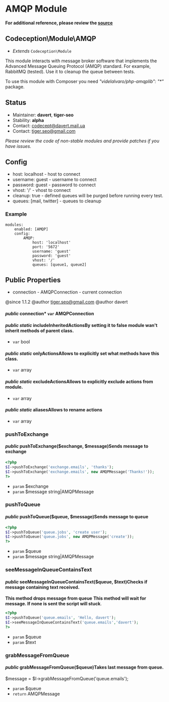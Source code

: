 # AMQP Module

**For additional reference, please review the [source](https://github.com/Codeception/Codeception/tree/master/src/Codeception/Module/AMQP.php)**
## Codeception\Module\AMQP

* *Extends* `Codeception\Module`

This module interacts with message broker software that implements
the Advanced Message Queuing Protocol (AMQP) standard. For example, RabbitMQ (tested).
Use it to cleanup the queue between tests.

<div class="alert alert-info">
To use this module with Composer you need <em>"videlalvaro/php-amqplib": "*"</em> package.
</div>

## Status
* Maintainer: **davert**, **tiger-seo**
* Stability: **alpha**
* Contact: codecept@davert.mail.ua
* Contact: tiger.seo@gmail.com

*Please review the code of non-stable modules and provide patches if you have issues.*

## Config

* host: localhost - host to connect
* username: guest - username to connect
* password: guest - password to connect
* vhost: '/' - vhost to connect
* cleanup: true - defined queues will be purged before running every test.
* queues: [mail, twitter] - queues to cleanup

### Example

    modules:
        enabled: [AMQP]
        config:
            AMQP:
                host: 'localhost'
                port: '5672'
                username: 'guest'
                password: 'guest'
                vhost: '/'
                queues: [queue1, queue2]

## Public Properties

* connection - AMQPConnection - current connection

@since 1.1.2
@author tiger.seo@gmail.com
@author davert

#### *public* connection* `var`  AMQPConnection


#### *public static* includeInheritedActionsBy setting it to false module wan't inherit methods of parent class.

 * `var`  bool
#### *public static* onlyActionsAllows to explicitly set what methods have this class.

 * `var`  array
#### *public static* excludeActionsAllows to explicitly exclude actions from module.

 * `var`  array
#### *public static* aliasesAllows to rename actions

 * `var`  array



### pushToExchange
#### *public* pushToExchange($exchange, $message)Sends message to exchange

``` php
<?php
$I->pushToExchange('exchange.emails', 'thanks');
$I->pushToExchange('exchange.emails', new AMQPMessage('Thanks!'));
?>
```

 * `param`  $exchange
 * `param`  $message string|AMQPMessage
### pushToQueue
#### *public* pushToQueue($queue, $message)Sends message to queue

``` php
<?php
$I->pushToQueue('queue.jobs', 'create user');
$I->pushToQueue('queue.jobs', new AMQPMessage('create'));
?>
```

 * `param`  $queue
 * `param`  $message string|AMQPMessage
### seeMessageInQueueContainsText
#### *public* seeMessageInQueueContainsText($queue, $text)Checks if message containing text received.

**This method drops message from queue**
**This method will wait for message. If none is sent the script will stuck**.

``` php
<?php
$I->pushToQueue('queue.emails', 'Hello, davert');
$I->seeMessageInQueueContainsText('queue.emails','davert');
?>
```

 * `param`  $queue
 * `param`  $text
### grabMessageFromQueue
#### *public* grabMessageFromQueue($queue)Takes last message from queue.

$message = $I->grabMessageFromQueue('queue.emails');

 * `param`  $queue
 * `return`  AMQPMessage






































